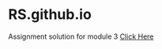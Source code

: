 # RS.github.io
Assignment solution for module 3
[Click Here](https://rs-abhilash.github.io/assignment-mod-3/index.html)
